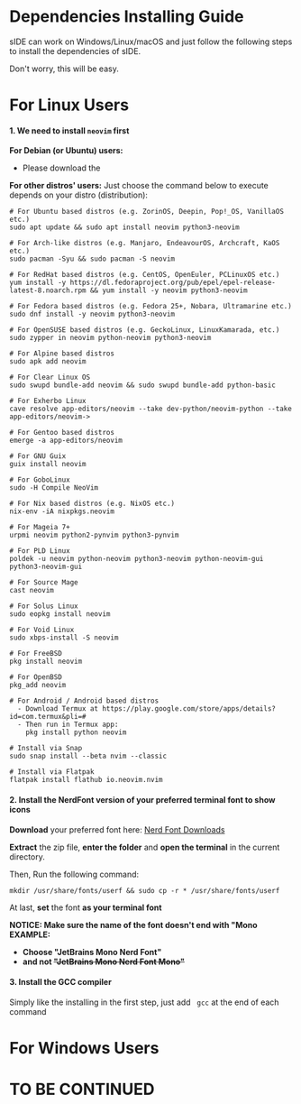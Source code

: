 # Dependencies Installing Guide
sIDE can work on Windows/Linux/macOS and just follow the following steps to install the dependencies of sIDE.

Don't worry, this will be easy.

# For Linux Users
#### 1. We need to install `neovim` first
**For Debian (or Ubuntu) users:**
* Please download the 
  
**For other distros' users:** Just choose the command below to execute depends on your distro (distribution):
```
# For Ubuntu based distros (e.g. ZorinOS, Deepin, Pop!_OS, VanillaOS etc.)
sudo apt update && sudo apt install neovim python3-neovim

# For Arch-like distros (e.g. Manjaro, EndeavourOS, Archcraft, KaOS etc.)
sudo pacman -Syu && sudo pacman -S neovim

# For RedHat based distros (e.g. CentOS, OpenEuler, PCLinuxOS etc.)
yum install -y https://dl.fedoraproject.org/pub/epel/epel-release-latest-8.noarch.rpm && yum install -y neovim python3-neovim

# For Fedora based distros (e.g. Fedora 25+, Nobara, Ultramarine etc.)
sudo dnf install -y neovim python3-neovim

# For OpenSUSE based distros (e.g. GeckoLinux, LinuxKamarada, etc.)
sudo zypper in neovim python-neovim python3-neovim

# For Alpine based distros
sudo apk add neovim

# For Clear Linux OS
sudo swupd bundle-add neovim && sudo swupd bundle-add python-basic

# For Exherbo Linux
cave resolve app-editors/neovim --take dev-python/neovim-python --take app-editors/neovim-> 

# For Gentoo based distros
emerge -a app-editors/neovim

# For GNU Guix
guix install neovim

# For GoboLinux
sudo -H Compile NeoVim

# For Nix based distros (e.g. NixOS etc.)
nix-env -iA nixpkgs.neovim

# For Mageia 7+
urpmi neovim python2-pynvim python3-pynvim

# For PLD Linux
poldek -u neovim python-neovim python3-neovim python-neovim-gui python3-neovim-gui

# For Source Mage
cast neovim

# For Solus Linux
sudo eopkg install neovim

# For Void Linux
sudo xbps-install -S neovim

# For FreeBSD
pkg install neovim

# For OpenBSD
pkg_add neovim

# For Android / Android based distros
  - Download Termux at https://play.google.com/store/apps/details?id=com.termux&pli=# 
  - Then run in Termux app:
    pkg install python neovim

# Install via Snap
sudo snap install --beta nvim --classic

# Install via Flatpak
flatpak install flathub io.neovim.nvim
```

#### 2. Install the NerdFont version of your preferred terminal font to show icons

**Download** your preferred font here: [Nerd Font Downloads](https://www.nerdfonts.com/font-downloads)

**Extract** the zip file, **enter the folder** and **open the terminal** in the current directory.

Then, Run the following command:
```
mkdir /usr/share/fonts/userf && sudo cp -r * /usr/share/fonts/userf
```
At last, **set** the font **as your terminal font**

**NOTICE: Make sure the name of the font doesn't end with "Mono**  
**EXAMPLE:**  
* **Choose "JetBrains Mono Nerd Font"**  
* **and not ~~"JetBrains Mono Nerd Font Mono"~~**

#### 3. Install the GCC compiler
Simply like the installing in the first step, just add ` gcc` at the end of each command

# For Windows Users
# TO BE CONTINUED
